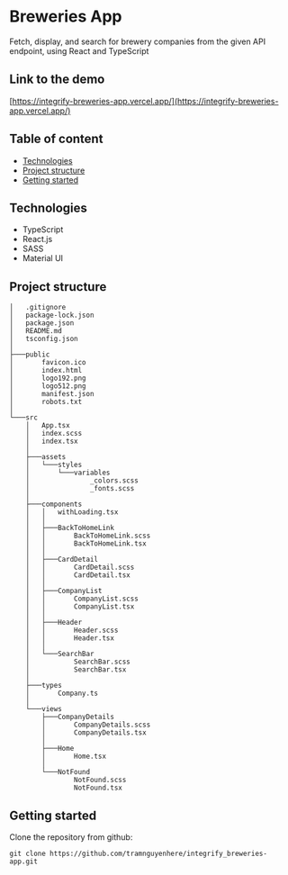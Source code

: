 # Breweries App

Fetch, display, and search for brewery companies from the given API endpoint, using React and TypeScript

## Link to the demo

[https://integrify-breweries-app.vercel.app/](https://integrify-breweries-app.vercel.app/)

## Table of content

- [Technologies](#technologies)
- [Project structure](#project-structure)
- [Getting started](#getting-started)

<a name="technologies"></a>

## Technologies

- TypeScript
- React.js
- SASS
- Material UI

<a name="project-structure"></a>

## Project structure

```
│   .gitignore
│   package-lock.json
│   package.json
│   README.md
│   tsconfig.json
│
├───public
│       favicon.ico
│       index.html
│       logo192.png
│       logo512.png
│       manifest.json
│       robots.txt
│
└───src
    │   App.tsx
    │   index.scss
    │   index.tsx
    │
    ├───assets
    │   └───styles
    │       └───variables
    │               _colors.scss
    │               _fonts.scss
    │
    ├───components
    │   │   withLoading.tsx
    │   │
    │   ├───BackToHomeLink
    │   │       BackToHomeLink.scss
    │   │       BackToHomeLink.tsx
    │   │
    │   ├───CardDetail
    │   │       CardDetail.scss
    │   │       CardDetail.tsx
    │   │
    │   ├───CompanyList
    │   │       CompanyList.scss
    │   │       CompanyList.tsx
    │   │
    │   ├───Header
    │   │       Header.scss
    │   │       Header.tsx
    │   │
    │   └───SearchBar
    │           SearchBar.scss
    │           SearchBar.tsx
    │
    ├───types
    │       Company.ts
    │
    └───views
        ├───CompanyDetails
        │       CompanyDetails.scss
        │       CompanyDetails.tsx
        │
        ├───Home
        │       Home.tsx
        │
        └───NotFound
                NotFound.scss
                NotFound.tsx
```

<a name="getting-started"></a>

## Getting started

Clone the repository from github:

```
git clone https://github.com/tramnguyenhere/integrify_breweries-app.git
```
